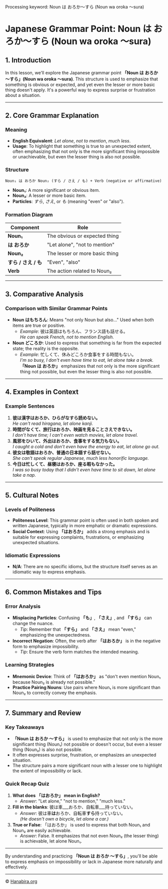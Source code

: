 Processing keyword: Noun は おろか～すら (Noun wa oroka ～sura)
# Japanese Grammar Point: Noun は おろか～すら (Noun wa oroka ～sura)

## 1. Introduction
In this lesson, we'll explore the Japanese grammar point **「Noun は おろか ～すら」(Noun wa oroka ～sura)**. This structure is used to emphasize that something is obvious or expected, and yet even the lesser or more basic thing doesn't apply. It's a powerful way to express surprise or frustration about a situation.

---
## 2. Core Grammar Explanation
### Meaning
- **English Equivalent**: *Let alone*, *not to mention*, *much less*.
- **Usage**: To highlight that something is true to an unexpected extent, often emphasizing that not only is the more significant thing impossible or unachievable, but even the lesser thing is also not possible.
### Structure
```
Noun₁ は おろか Noun₂ (すら / さえ / も) + Verb (negative or affirmative)
```
- **Noun₁**: A more significant or obvious item.
- **Noun₂**: A lesser or more basic item.
- **Particles**: *すら*, *さえ*, or *も* (meaning "even" or "also").
  
### Formation Diagram
| **Component**        | **Role**                          |
|----------------------|-----------------------------------|
| **Noun₁**            | The obvious or expected thing     |
| **は おろか**          | "Let alone", "not to mention"      |
| **Noun₂**            | The lesser or more basic thing    |
| **すら / さえ / も**     | "Even", "also"                    |
| **Verb**             | The action related to Noun₂       |
---
## 3. Comparative Analysis
### Comparison with Similar Grammar Points
- **Noun はもちろん**: Means "not only Noun but also..." Used when both items are true or positive.
  - *Example*: 彼は英語はもちろん、フランス語も話せる。  
    *He can speak French, not to mention English.*
- **Noun どころか**: Used to express that something is far from the expected state; the reality is the opposite.
  - *Example*: 忙しくて、休みどころか食事をする時間もない。  
    *I'm so busy, I don't even have time to eat, let alone take a break.*
**「Noun は おろか」** emphasizes that not only is the more significant thing not possible, but even the lesser thing is also not possible.
---
## 4. Examples in Context
### Example Sentences
1. **彼は漢字はおろか、ひらがなすら読めない。**  
   *He can't read hiragana, let alone kanji.*
2. **時間がなくて、旅行はおろか、映画を見ることさえできない。**  
   *I don't have time; I can't even watch movies, let alone travel.*
3. **風邪をひいて、外出はおろか、食事をする気力もない。**  
   *I caught a cold and don't even have the energy to eat, let alone go out.*
4. **彼女は敬語はおろか、普通の日本語すら話せない。**  
   *She can't speak regular Japanese, much less honorific language.*
5. **今日は忙しくて、昼寝はおろか、座る暇もなかった。**  
   *I was so busy today that I didn't even have time to sit down, let alone take a nap.*
---
## 5. Cultural Notes
### Levels of Politeness
- **Politeness Level**: This grammar point is often used in both spoken and written Japanese, typically in more emphatic or dramatic expressions.
- **Social Context**: Using **「はおろか」** adds a strong emphasis and is suitable for expressing complaints, frustrations, or emphasizing unexpected situations.
### Idiomatic Expressions
- **N/A**: There are no specific idioms, but the structure itself serves as an idiomatic way to express emphasis.
---
## 6. Common Mistakes and Tips
### Error Analysis
- **Misplacing Particles**: Confusing **「も」**, **「さえ」**, and **「すら」** can change the nuance.
  - *Tip*: Remember that **「すら」** and **「さえ」** mean "even," emphasizing the unexpectedness.
- **Incorrect Negation**: Often, the verb after **「はおろか」** is in the negative form to emphasize impossibility.
  - *Tip*: Ensure the verb form matches the intended meaning.
### Learning Strategies
- **Mnemonic Device**: Think of **「はおろか」** as "don't even mention Noun₁ because Noun₂ is already not possible."
- **Practice Pairing Nouns**: Use pairs where Noun₁ is more significant than Noun₂ to correctly convey the emphasis.
---
## 7. Summary and Review
### Key Takeaways
- **「Noun は おろか ～すら」** is used to emphasize that not only is the more significant thing (Noun₁) not possible or doesn't occur, but even a lesser thing (Noun₂) is also not possible.
- It often expresses surprise, frustration, or emphasizes an unexpected situation.
- The structure pairs a more significant noun with a lesser one to highlight the extent of impossibility or lack.
### Quick Recap Quiz
1. **What does 「はおろか」 mean in English?**  
   - *Answer*: "Let alone," "not to mention," "much less."
2. **Fill in the blanks**: 彼は車___おろか、自転車___持っていない。  
   - *Answer*: 彼は車**は**おろか、自転車**すら**持っていない。  
     *(He doesn't own a bicycle, let alone a car.)*
3. **True or False**: 「はおろか」 is used to express that both Noun₁ and Noun₂ are easily achievable.  
   - *Answer*: False. It emphasizes that not even Noun₂ (the lesser thing) is achievable, let alone Noun₁.
---
By understanding and practicing **「Noun は おろか ～すら」**, you'll be able to express emphasis on impossibility or lack in Japanese more naturally and effectively.


---

© [Hanabira.org](https://hanabira.org)
